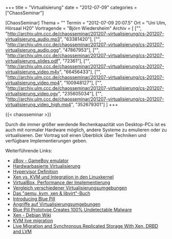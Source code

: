 +++
title = "Virtualisierung"
date = "2012-07-09"
categories = ["ChaosSeminar"]

[ChaosSeminar]
Thema = ""
Termin = "2012-07-09 20:07.5"
Ort = "Uni Ulm, Hörsaal H20"
Vortragende = "Björn Wiedersheim"
Archiv = [
	["", "http://archiv.ulm.ccc.de/chaosseminar/201207-virtualisierung/cs-201207-virtualisierung_audio.mp3", "63381420"],
	["", "http://archiv.ulm.ccc.de/chaosseminar/201207-virtualisierung/cs-201207-virtualisierung_audio.ogg", "47867953"],
	["", "http://archiv.ulm.ccc.de/chaosseminar/201207-virtualisierung/cs-201207-virtualisierung_slides.pdf", "72361"],
	["", "http://archiv.ulm.ccc.de/chaosseminar/201207-virtualisierung/cs-201207-virtualisierung_video.m4v", "66456433"],
	["", "http://archiv.ulm.ccc.de/chaosseminar/201207-virtualisierung/cs-201207-virtualisierung_video.mp4", "100948127"],
	["", "http://archiv.ulm.ccc.de/chaosseminar/201207-virtualisierung/cs-201207-virtualisierung_video.ogv", "235605034"],
	["", "http://archiv.ulm.ccc.de/chaosseminar/201207-virtualisierung/cs-201207-virtualisierung_video_high.mp4", "352679301"]
	]
+++

{{< chaosseminar >}}

Durch die immer größer werdende Rechenkapazität von Desktop-PCs ist es auch mit normaler Hardware möglich, andere Systeme zu emulieren oder zu virtualisieren. Der Vortrag soll einen Überblick über Techniken und verfügbare Implementierungen geben.

Weiterführende Links:

- [zBoy - GameBoy emulator](http://www.viste-family.net/mateusz/software/zboy/)
- [Hardwarbasierte Virtualisierung](https://de.wikipedia.org/wiki/Secure_Virtual_Machine)
- [Hypervisor Definition](http://publib.boulder.ibm.com/infocenter/eserver/v1r2/topic/eicay/eicay.pdf)
- [Xen vs. KVM und Integration in den Linuxkernel](http://www.heise.de/open/artikel/Die-Woche-Xen-hat-KVM-vorbeiziehen-lassen-1261765.html)
- [VirtualBox, Performance der Implementierung](http://www.heise.de/open/artikel/VirtualBox-224754.html)
- [Vergleich verschiedener Virtualisierungsumgebungen](http://en.wikipedia.org/wiki/Comparison_of_platform_virtual_machines)
- [Das "qemu, kvm, xen & libvirt"-Buch](http://qemu-buch.de/de/index.php/Hauptseite)
- [Introducing Blue Pill](http://theinvisiblethings.blogspot.de/2006/06/introducing-blue-pill.html)
- [Angriffe auf Virtualisierungsumgebungen](http://www.heise.de/security/meldung/Loecher-in-VM-Gefaengnissen-auf-Intel-CPUs-1616627.html)
- [Blue Pill Prototype Creates 100% Undetectable Malware](http://www.eweek.com/c/a/Windows/Blue-Pill-Prototype-Creates-100-Undetectable-Malware/)
- [Xen - Debian Wiki](http://wiki.debian.org/Xen/)
- [KVM live migration](http://www.linux-kvm.org/page/Migration)
- [Live Migration and Synchronous Replicated Storage With Xen, DRBD and LVM](http://backdrift.org/live-migration-and-synchronous-replicated-storage-with-xen-drbd-and-lvm)
